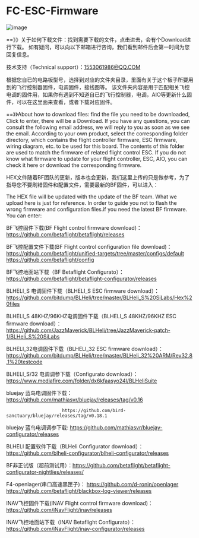 # FC-ESC-Firmware
![image](https://user-images.githubusercontent.com/8399366/129461449-ff699989-6d4d-4e5e-a527-456615477a8b.png)



==》》关于如何下载文件：找到需要下载的文件，点击进去，会有个Download进行下载。
如有疑问，可以向以下邮箱进行咨询，我们看到邮件后会第一时间为您回复信息。

技术支持（Technical support）：1553061986@QQ.COM

根据您自已的电路板型号，选择到对应的文件夹目录，里面有关于这个板子所要用到的飞行控制器固件，电调固件，接线图等。
该文件夹内容是用于匹配相关飞控电调的固件用，如果你有遇到不知道自已的飞行控制器，电调，AIO等更新什么固件，可以在这里面来查看，或者下载对应固件。

==》》About how to download files: find the file you need to be downloaded, Click to enter, there will be a Download.
If you have any questions, you can consult the following email address, we will reply to you as soon as we see the email.
According to your own product, select the corresponding folder directory, which contains the flight controller firmware, ESC firmware, wiring diagram, etc. to be used for this board.
The contents of this folder are used to match the firmware of related flight control ESC. If you do not know what firmware to update for your flight controller, ESC, AIO, you can check it here or download the corresponding firmware.

HEX文件随着BF团队的更新，版本也会更新，我们这里上传的只是做参考，为了指导您不要刷错固件和配置文件，需要最新的BF固件，可以进入：

The HEX file will be updated with the update of the BF team. What we upload here is just for reference. In order to guide you not to flash the wrong firmware and configuration files.if you need the latest BF firmware. You can enter:

BF飞控固件下载(BF Flight control firmware download)：https://github.com/betaflight/betaflight/releases

BF飞控配置文件下载(BF Flight control configuration file download)：https://github.com/betaflight/unified-targets/tree/master/configs/default
                                                                https://github.com/betaflight/config

BF飞控地面站下载（BF Betaflight Configurato）：https://github.com/betaflight/betaflight-configurator/releases

BLHELI_S 电调固件下载（BLHELI_S ESC firmware download）：https://github.com/bitdump/BLHeli/tree/master/BLHeli_S%20SiLabs/Hex%20files

BLHELI_S 48KHZ/96KHZ电调固件下载（BLHELI_S 48KHZ/96KHZ ESC firmware download）：https://github.com/JazzMaverick/BLHeli/tree/JazzMaverick-patch-1/BLHeli_S%20SiLabs

BLHELI_32电调固件下载（BLHELI_32 ESC firmware download）：https://github.com/bitdump/BLHeli/tree/master/BLHeli_32%20ARM/Rev32.8.1%20testcode

BLHELI_S/32 电调调参下载（Configurato download）：https://www.mediafire.com/folder/dx6kfaasyo24l/BLHeliSuite

bluejay 蓝鸟电调固件下载： https://github.com/mathiasvr/bluejay/releases/tag/v0.16

                         https://github.com/bird-sanctuary/bluejay/releases/tag/v0.18.1

bluejay 蓝鸟电调调参下载:  https://github.com/mathiasvr/bluejay-configurator/releases

BLHELI 配置软件下载（BLHeli Configurator download）：https://github.com/blheli-configurator/blheli-configurator/releases

BF非正试版（超前测试用）：https://github.com/betaflight/betaflight-configurator-nightlies/releases/

F4-openlager(串口高速黑匣子)：  https://github.com/d-ronin/openlager      
                               https://github.com/betaflight/blackbox-log-viewer/releases
                               
INAV飞控固件下载(INAV Flight control firmware download)：https://github.com/iNavFlight/inav/releases           

INAV飞控地面站下载（INAV Betaflight Configurato）：https://github.com/iNavFlight/inav-configurator/releases      

